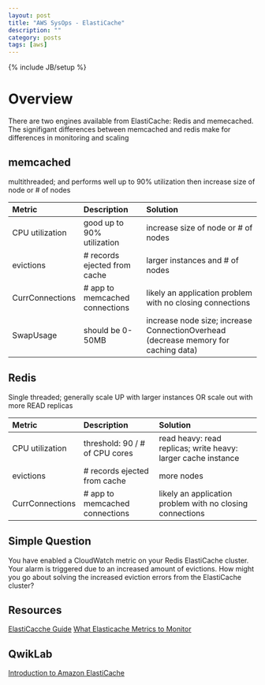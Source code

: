 ```yaml
---
layout: post
title: "AWS SysOps - ElastiCache"
description: ""
category: posts
tags: [aws]
---
```

{% include JB/setup %}

# Overview
There are two engines available from ElastiCache: Redis and memecached. The signifigant differences between memcached and redis make for differences in monitoring and scaling

## memcached
multithreaded; and performs well up to 90% utilization then increase size of node or # of nodes

| **Metric**  | **Description**  |**Solution**  |
|:-----------------------------------------|:--------------------------------------------------------|:----------------------| 
|CPU utilization | good up to 90% utilization | increase size of node or # of nodes|
| evictions | # records ejected from cache | larger instances and # of nodes|
| CurrConnections | # app to memcached connections | likely an application problem with no closing connections |
| SwapUsage | should be 0-50MB |  increase node size; increase ConnectionOverhead (decrease memory for caching data) |


## Redis
Single threaded; generally scale UP with larger instances OR scale out with more READ replicas

| **Metric**  | **Description**  |**Solution**  |
|:-----------------------------------------|:--------------------------------------------------------|:----------------------| 
| CPU utilization | threshold: 90 / # of CPU cores| read heavy: read replicas; write heavy: larger cache instance | 
| evictions | # records ejected from cache | more nodes |
| CurrConnections | # app to memcached connections| likely an application problem with no closing connections |

## Simple Question
You have enabled a CloudWatch metric on your Redis ElastiCache cluster. Your alarm is
triggered due to an increased amount of evictions. How might you go about solving the increased
eviction errors from the ElastiCache cluster?


## Resources
[ElastiCacche Guide](https://aws.amazon.com/elasticache/)
[What Elasticache Metrics to Monitor](http://docs.aws.amazon.com/AmazonElastiCache/latest/UserGuide/CacheMetrics.WhichShouldIMonitor.html)

## QwikLab 
[Introduction to Amazon ElastiCache](https://qwiklabs.com/focuses/2923)


